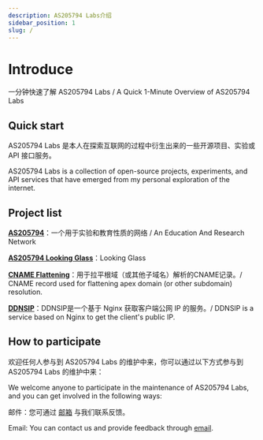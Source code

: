 ```yaml
---
description: AS205794 Labs介绍
sidebar_position: 1
slug: /
---
```


# Introduce

一分钟快速了解 AS205794 Labs / A Quick 1-Minute Overview of AS205794 Labs

## Quick start

AS205794 Labs 是本人在探索互联网的过程中衍生出来的一些开源项目、实验或 API 接口服务。

AS205794 Labs is a collection of open-source projects, experiments, and API services that have emerged from my personal exploration of the internet.

## Project list
**[AS205794](/Labs/AS205794)**：一个用于实验和教育性质的网络 / An Education And Research Network

**[AS205794 Looking Glass](/Labs/LookingGlass)**：Looking Glass

**[CNAME Flattening](/Labs/CNAMEFlattening)**：用于拉平根域（或其他子域名）解析的CNAME记录。/ CNAME record used for flattening apex domain (or other subdomain) resolution. 

**[DDNSIP](/Labs/DDNSIP)**：DDNSIP是一个基于 Nginx 获取客户端公网 IP 的服务。/ DDNSIP is a service based on Nginx to get the client's public IP.
## How to participate
欢迎任何人参与到 AS205794 Labs 的维护中来，你可以通过以下方式参与到 AS205794 Labs 的维护中来：

We welcome anyone to participate in the maintenance of AS205794 Labs, and you can get involved in the following ways:

邮件：您可通过 [邮箱](mailto:yjz@r2wind.org) 与我们联系反馈。

Email: You can contact us and provide feedback through [email](mailto:yjz@r2wind.org).